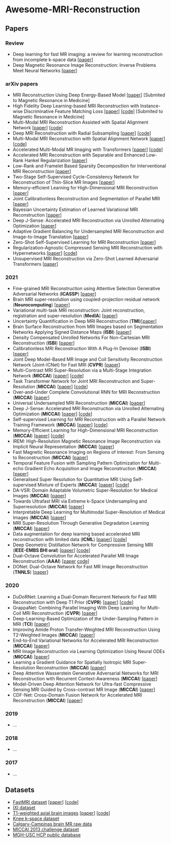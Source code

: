 # Awesome-MRI-Reconstruction


## Papers
### Review
 - Deep learning for fast MR imaging: a review for learning reconstruction from incomplete k-space data [[paper](https://arxiv.org/abs/2012.08931)]
 - Deep Magnetic Resonance Image Reconstruction: Inverse Problems Meet Neural Networks [[paper](https://ieeexplore.ieee.org/abstract/document/8962949)]
### arXiv papers
 - MRI Reconstruction Using Deep Energy-Based Model [[paper](https://arxiv.org/ftp/arxiv/papers/2109/2109.03237.pdf)] [Submited to Magnetic Resonance in Medicine]
 - High Fidelity Deep Learning-based MRI Reconstruction with Instance-wise Discriminative Feature Matching Loss [[paper](https://arxiv.org/pdf/2108.12460.pdf)] [[code](https://github.com/mikgroup/UFLoss)] [Submited to Magnetic Resonance in Medicine]
 - Multi-Modal MRI Reconstruction Assisted with Spatial Alignment Network [[paper](https://arxiv.org/pdf/2108.05603.pdf)] [[code](https://github.com/woxuankai/SpatialAlignmentNetwork)]
 - Deep MRI Reconstruction with Radial Subsampling [[paper](https://arxiv.org/pdf/2108.07619.pdf)] [[code](https://github.com/directgroup/direct)]
 - Multi-Modal MRI Reconstruction with Spatial Alignment Network [[paper](https://arxiv.org/pdf/2108.05603.pdf)] [[code](https://github.com/woxuankai/SpatialAlignmentNetwork)]
 - Accelerated Multi-Modal MR Imaging with Transformers [[paper](https://arxiv.org/pdf/2106.14248.pdf)] [[code](https://github.com/chunmeifeng/MTrans)]
 - Accelerated MRI Reconstruction with Separable and Enhanced Low-Rank Hankel Regularization [[paper](https://arxiv.org/abs/2107.11650)]
 - Low-Rank and Framelet Based Sparsity Decomposition for Interventional MRI Reconstruction [[paper](https://arxiv.org/abs/2107.11947)]
 - Two-Stage Self-Supervised Cycle-Consistency Network for Reconstruction of Thin-Slice MR Images [[paper](https://arxiv.org/abs/2106.15395)]
 - Memory-efficient Learning for High-Dimensional MRI Reconstruction [[paper](https://arxiv.org/abs/2103.04003)]
 - Joint Calibrationless Reconstruction and Segmentation of Parallel MRI [[paper](https://arxiv.org/abs/2105.09220)]
 - Bayesian Uncertainty Estimation of Learned Variational MRI Reconstruction [[paper](https://arxiv.org/abs/2102.06665)]
 - Deep J-Sense: Accelerated MRI Reconstruction via Unrolled Alternating Optimization [[paper](https://arxiv.org/abs/2103.02087)]
 - Adaptive Gradient Balancing for Undersampled MRI Reconstruction and Image-to-Image Translation [[paper](https://arxiv.org/abs/2104.01889)]
 - Zero-Shot Self-Supervised Learning for MRI Reconstruction [[paper](https://arxiv.org/pdf/2102.07737.pdf)]
 - Regularization-Agnostic Compressed Sensing MRI Reconstruction with Hypernetworks [[paper](https://arxiv.org/pdf/2102.07737.pdf)] [[code](https://github.com/alanqrwang/hyperrecon)]
 - Unsupervised MRI Reconstruction via Zero-Shot Learned Adversarial Transformers [[paper](https://arxiv.org/pdf/2105.08059.pdf)]

### 2021
 - Fine-grained MRI Reconstruction using Attentive Selection Generative Adversarial Networks (**ICASSP**) [[paper](https://ieeexplore.ieee.org/stamp/stamp.jsp?arnumber=9414981&casa_token=UtCrghuknp0AAAAA:pxkuPIFgKTfJj6BMDVpjbnxJ_BXo_huSiFeQJEhtcgpiu95MJZY-dlSseNQ-YEtFkHSMtPwzsrM&tag=1)]
 - Brain MRI super-resolution using coupled-projection residual network (**Neurocomputing**) [[paper](https://www.sciencedirect.com/science/article/pii/S0925231221002502)]
 - Variational multi-task MRI reconstruction: Joint reconstruction, registration and super-resolution (**MedIA**) [[paper](https://doi.org/10.1016/j.media.2020.101941)]
 - Uncertainty Quantification in Deep MRI Reconstruction (**TMI**)[[paper](https://doi.org/10.1109/TMI.2020.3025065)]
 - Brain Surface Reconstruction from MRI Images based on Segmentation Networks Applying Signed Distance Maps (**ISBI**) [[paper](https://doi.org/10.1109/ISBI48211.2021.9434070)]
 - Density Compensated Unrolled Networks For Non-Cartesian MRI Reconstruction (**ISBI**) [[paper](https://doi.org/10.1109/ISBI48211.2021.9433912)]
 - Calibrationless MRI Reconstruction With A Plug-In Denoiser (**ISBI**) [[paper](https://doi.org/10.1109/ISBI48211.2021.9433815)]
 - Joint Deep Model-Based MR Image and Coil Sensitivity Reconstruction Network (Joint-ICNet) for Fast MRI (**CVPR**) [[paper](https://openaccess.thecvf.com/content/CVPR2021/papers/Jun_Joint_Deep_Model-Based_MR_Image_and_Coil_Sensitivity_Reconstruction_Network_CVPR_2021_paper.pdf)]
 - Multi-Contrast MRI Super-Resolution via a Multi-Stage Integration Network (**MICCAI**) [[paper](https://arxiv.org/abs/2105.08949)] [[code](https://github.com/chunmeifeng/MINet)]
 - Task Transformer Network for Joint MRI Reconstruction and Super-Resolution (**MICCAI**) [[paper](https://arxiv.org/abs/2106.06742)] [[code](https://github.com/chunmeifeng/T2Net)]
 - Over-and-Under Complete Convolutional RNN for MRI Reconstruction (**MICCAI**) [[paper](https://link.springer.com/content/pdf/10.1007%2F978-3-030-87231-1_2.pdf)]
 - Universal Undersampled MRI Reconstruction (**MICCAI**) [[paper](https://link.springer.com/content/pdf/10.1007%2F978-3-030-87231-1_21.pdf)]
 - Deep J-Sense: Accelerated MRI Reconstruction via Unrolled Alternating Optimization (**MICCAI**) [[paper](https://link.springer.com/content/pdf/10.1007%2F978-3-030-87231-1_34.pdf)] [[code](https://github.com/utcsilab/deep-jsense)]
 - Self-supervised Learning for MRI Reconstruction with a Parallel Network Training Framework (**MICCAI**) [[paper](https://link.springer.com/content/pdf/10.1007%2F978-3-030-87231-1_34.pdf)] [[code](https://github.com/chenhu96/Self-Supervised-MRI-Reconstruction)]
 - Memory-Efficient Learning for High-Dimensional MRI Reconstruction (**MICCAI**) [[paper](https://link.springer.com/content/pdf/10.1007%2F978-3-030-87231-1_45.pdf)] [[code](https://github.com/mikgroup/MEL_MRI)]
 - IREM: High-Resolution Magnetic Resonance Image Reconstruction via Implicit Neural Representation (**MICCAI**) [[paper](https://link.springer.com/content/pdf/10.1007%2F978-3-030-87231-1_7.pdf)]
 - Fast Magnetic Resonance Imaging on Regions of Interest: From Sensing to Reconstruction (**MICCAI**) [[paper](https://link.springer.com/content/pdf/10.1007%2F978-3-030-87231-1_10.pdf)]
 - Temporal Feature Fusion with Sampling Pattern Optimization for Multi-echo Gradient Echo Acquisition and Image Reconstruction (**MICCAI**) [[paper](https://link.springer.com/content/pdf/10.1007%2F978-3-030-87231-1_23.pdf)]
 - Generalised Super Resolution for Quantitative MRI Using Self-supervised Mixture of Experts (**MICCAI**) [[paper](https://link.springer.com/content/pdf/10.1007%2F978-3-030-87231-1_5.pdf)] [[code](https://github.com/hongxiangharry/SS-MoE)]
 - DA-VSR: Domain Adaptable Volumetric Super-Resolution for Medical Images (**MICCAI**) [[paper](https://link.springer.com/content/pdf/10.1007%2F978-3-030-87231-1_8.pdf)]
 - Towards Ultrafast MRI via Extreme k-Space Undersampling and Superresolution (**MICCAI**) [[paper](https://link.springer.com/content/pdf/10.1007%2F978-3-030-87231-1_25.pdf)]
 - Interpretable Deep Learning for Multimodal Super-Resolution of Medical Images (**MICCAI**) [[paper](https://link.springer.com/content/pdf/10.1007%2F978-3-030-87231-1_41.pdf)]
 - MRI Super-Resolution Through Generative Degradation Learning (**MICCAI**) [[paper](https://link.springer.com/content/pdf/10.1007%2F978-3-030-87231-1_42.pdf)] 
 - Data augmentation for deep learning based accelerated MRI reconstruction with limited data (**ICML**) [[paper](https://arxiv.org/abs/2106.14947)] [[code](https://github.com/MathFLDS/MRAugment)]
 - Deep Geometric Distillation Network for Compressive Sensing MRI (**IEEE-EMBS BHI oral**) [[paper](https://arxiv.org/pdf/2107.04943.pdf)] [[code](https://github.com/fanxiaohong/Deep-Geometric-Distillation-Network-for-CS-MRI)]
 - Dual-Octave Convolution for Accelerated Parallel MR Image Reconstruction (**AAAI**) [[paper](https://arxiv.org/abs/2104.05345) [code](https://github.com/chunmeifeng/Dual-OctConv)]
 - DONet: Dual-Octave Network for Fast MR Image Reconstruction (**TNNLS**) [[paper](https://arxiv.org/abs/2105.05980)]
### 2020
 - DuDoRNet: Learning a Dual-Domain Recurrent Network for Fast MRI Reconstruction with Deep T1 Prior (**CVPR**) [[paper](https://openaccess.thecvf.com/content_CVPR_2020/papers/Zhou_DuDoRNet_Learning_a_Dual-Domain_Recurrent_Network_for_Fast_MRI_Reconstruction_CVPR_2020_paper.pdf)] [[code](https://github.com/bbbbbbzhou/DuDoRNet)]
 - GrappaNet: Combining Parallel Imaging With Deep Learning for Multi-Coil MRI Reconstruction  (**CVPR**) [[paper](https://openaccess.thecvf.com/content_CVPR_2020/papers/Sriram_GrappaNet_Combining_Parallel_Imaging_With_Deep_Learning_for_Multi-Coil_MRI_CVPR_2020_paper.pdf)]
 - Deep-Learning-Based Optimization of the Under-Sampling Pattern in MRI (**TCI**) [[paper](https://ieeexplore.ieee.org/document/9133281/)]
 - Improving Amide Proton Transfer-Weighted MRI Reconstruction Using T2-Weighted Images (**MICCAI**) [[paper](https://link.springer.com/content/pdf/10.1007%2F978-3-030-59713-9_1.pdf)]
 - End-to-End Variational Networks for Accelerated MRI Reconstruction (**MICCAI**) [[paper](https://link.springer.com/content/pdf/10.1007%2F978-3-030-59713-9_7.pdf)]
 - MRI Image Reconstruction via Learning Optimization Using Neural ODEs (**MICCAI**) [[paper](https://link.springer.com/content/pdf/10.1007%2F978-3-030-59713-9_9.pdf)]
 - Learning a Gradient Guidance for Spatially Isotropic MRI Super-Resolution Reconstruction (**MICCAI**) [[paper](https://link.springer.com/content/pdf/10.1007%2F978-3-030-59713-9_14.pdf)]
 - Deep Attentive Wasserstein Generative Adversarial Networks for MRI Reconstruction with Recurrent Context-Awareness (**MICCAI**) [[paper](https://link.springer.com/content/pdf/10.1007%2F978-3-030-59713-9_17.pdf)]
 - Model-Driven Deep Attention Network for Ultra-fast Compressive Sensing MRI Guided by Cross-contrast MR Image (**MICCAI**) [[paper](https://link.springer.com/content/pdf/10.1007%2F978-3-030-59713-9_19.pdf)]
 - CDF-Net: Cross-Domain Fusion Network for Accelerated MRI Reconstruction  (**MICCAI**) [[paper](https://link.springer.com/content/pdf/10.1007%2F978-3-030-59713-9_41.pdf)]
### 2019
 - ...
### 2018
 - ...
### 2017
 - ...

## Datasets
 - [FastMRI dataset](https://fastmri.org/) [[paper](https://arxiv.org/abs/1811.08839)] [[code](https://github.com/facebookresearch/fastMRI)]
 - [IXI dataset](http://brain-development.org/ixi-dataset/)
 - [T1-weighted axial brain images](https://arxiv.org/pdf/1903.03148.pdf) [[paper](https://arxiv.org/pdf/1903.03148.pdf)] [[code](https://github.com/adalca/neurite)]
 - [Knee k-space dataset](http://mridata.org/)
 - [Calgary-Campinas brain MR raw data](https://sites.google.com/view/calgary-campinas-dataset/download)
 - [MICCAI 2013 challenge dataset](https://www.synapse.org/#!Synapse:syn3193805/wiki/217788)
 - [MGH-USC HCP public database](https://db.humanconnectome.org/)
